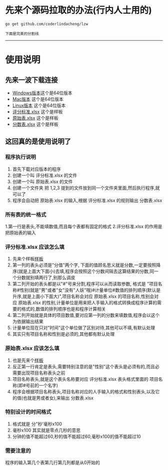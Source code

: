 # 先来个源码拉取的办法(行内人士用的)

    go get github.com/coderlindacheng/lzw

    下面是完美的分割线
---

# 使用说明

## 先来一波下载连接

* [Windows版本](https://github.com/coderlindacheng/lzw/raw/master/lzw.exe)这个是64位版本 
* [Mac版本](https://github.com/coderlindacheng/lzw/raw/master/lzw) 这个是64位版本
* [Linux版本](https://github.com/coderlindacheng/lzw/raw/master/lzw_linux64) 这个是64位版本
* [评分标准.xlsx](https://github.com/coderlindacheng/lzw/raw/master/%E8%AF%84%E5%88%86%E6%A0%87%E5%87%86.xlsx) 这个是样板
* [原始表.xlsx](https://github.com/coderlindacheng/lzw/raw/master/%E5%8E%9F%E5%A7%8B%E8%A1%A8.xlsx) 这个是样板
* [分数表.xlsx](https://github.com/coderlindacheng/lzw/raw/master/%E5%88%86%E6%95%B0%E8%A1%A8.xlsx) 这个是样板
    
## 这回真的是使用说明了

### 程序执行说明

1. 首先下载对应版本的程序
2. 创建一个叫 评分标准.xlsx 的文件
3. 创建一个叫 原始表.xlsx 的文件
4. 创建一个文件夹 把 1,2,3 提到的文件放到同一个文件夹里面,然后执行程序,就可以了
5. 程序会自动把 原始表.xlsx 的输入,根据 评分标准.xlsx 的规则输出 分数表.xlsx

### 所有表的统一格式
    
1.第一行是表头,不能填数值,而且每个表都有固定的格式
2.评分标准.xlsx 的作用是把原始表的输入
    
### 评分标准.xlsx 应该怎么填
    
1. 先来个样板[样板](https://github.com/coderlindacheng/lzw/raw/master/%E8%AF%84%E5%88%86%E6%A0%87%E5%87%86.xlsx)
2. 第一列的表头必须是"分值"两个字, 下面的值顾名思义就是分数,一定要按照降序(就是上面大下面小)去填,程序会按照这个分数间隔去这算结果的分数,同一个分数就别填两行了,别那么调皮
3. 第二列开始的表头都是以"#"号来分割,程序可以从而读取参数, 格式是 "项目名称#性别(就是"男"或者"女"没有"人妖"哦)#计量单位#数值的排列顺序(默认是升序,就是上面小下面大)",项目名称会对应 原始表.xlsx 的项目名称,性别会对应 原始表.xlsx 的性别,计量单位是用来把人手输入的格式转换成程序计算的需要的格式的,数值的排列顺序也是和程序计算相关
4. 第二列开始就是具体的项目数值,要对应第一列的分数来填数值,程序会以这个为依据输出结果
5. 计量单位现在只对"时间"这个单位做了区别对待,其他可以不填,有默认处理
6. 其实只有项目名称和性别是必须的,其他都有默认处理

### 原始表.xlsx 应该怎么填

1. 也是先来个[样板](https://github.com/coderlindacheng/lzw/raw/master/%E5%8E%9F%E5%A7%8B%E8%A1%A8.xlsx)
2. 反正第一行肯定是表头,需要特别注意的是"性别"这个表头是必须有的,而且必需要出现项目名称表头之前
3. 项目名称表头,就是这个表头名称要对应 评分标准.xlsx 表头格式里面的 项目名称(即#号前的一个名字)
4. 程序会根据项目名称表头,项目名称对应的人手输入的格式和性别表头,以及它的值(也就是男或者女),来输出 分数表.xlsx

### 特别设计的**时间**格式
    
1. 格式就是 分"秒'毫秒x100
2. 毫秒x100 其实就是零点几秒的意思
3. 分钟的值不能超过60,秒的值不能超过60,毫秒x100的值不能超过10
    
### 需要注意的
    
程序的输入第几个表第几行第几列都是从0开始的




